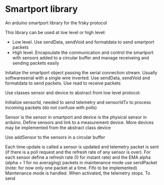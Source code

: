 # Smartport library

An arduino smartport library for the frsky protocol

This library can be used at low level or high level:

 - Low level. Use sendData, sendVoid and formatdata to send smartport packets
 - High level. Encapsulate the communication and control the smartport with sensors added to a circular buffer and manage receiveing and sending packets easily 

Initalize the smartport object passing the serial connection stream. Usually softwareserial with a single wire inverted. Use sendData, sendVoid and formatdata to send packets. Use read to receive packets

Use classes sensor and device to abstract from low level protocol:

Initialize sensorId, needed to send telemetry and sensorIdTx to process incoming packets (do not confuse with polls)

Sensor is the sensor in smartport and device is the physical sensor in arduino. Define sensors and link to a measurement device. More devices may be implemented from the abstract class device

Use addSensor to the sensors in a circular buffer

Each time update is called a sensor is updated and telemetry packet is sent (if there is a poll request and the refresh rate of any sensor is over). For each sensor define a refresh rate (0 for instant rate) and the EMA alpha (alpha = 1 for no averaging)
packets in maintenance mode use sendPacket  (note: for now only one packet at a time. Fifo to be implemented)
Maintenance mode is handled. When activated, the telemetry stops. To send

